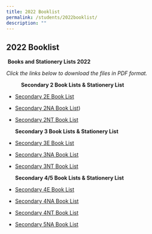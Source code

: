 ```yaml
---
title: 2022 Booklist
permalink: /students/2022booklist/
description: ""
---
```

## 2022 Booklist


&nbsp;<b>Books and Stationery Lists 2022</b>

*Click the links below to download the files in PDF format.*

&nbsp; &nbsp; &nbsp; &nbsp; &nbsp; <b>Secondary 2 Book Lists &amp; Stationery List</b>&nbsp;

*   [Secondary 2E Book List](/files/2022%20Booklist/tss-booklist-2022-2e.pdf)
*   [Secondary 2NA Book List](/files/2022%20Booklist/tss-booklist-2022-2na.pdf))&nbsp;
*   [Secondary 2NT Book List](/files/2022%20Booklist/tss-booklist-2022-2nt.pdf)&nbsp;
    
    <b>Secondary 3 Book Lists &amp; Stationery List</b>&nbsp;
    
*   [Secondary 3E Book List](/files/2022%20Booklist/tss-booklist-2022-3e.pdf)&nbsp;
*   [Secondary 3NA Book List](/files/2022%20Booklist/tss-booklist-2022-3na.pdf)&nbsp;
*   [Secondary 3NT Book List](/files/2022%20Booklist/tss-booklist-2022-3nt.pdf)&nbsp;
    
    <b>Secondary 4/5 Book Lists &amp;&nbsp;Stationery List</b>
    
*   [Secondary 4E Book List](/files/2022%20Booklist/tss-booklist-2022-4e.pdf)&nbsp;
*   [Secondary 4NA Book List](files/2022%20Booklist/booklist-2022-4na.pdf)&nbsp;
*   [Secondary 4NT Book List](files/2022%20Booklist/booklist-2022-4nt.pdf)&nbsp;
*   [Secondary 5NA Book List](/files/2022%20Booklist/tss-booklist-2022-5na.pdf)
